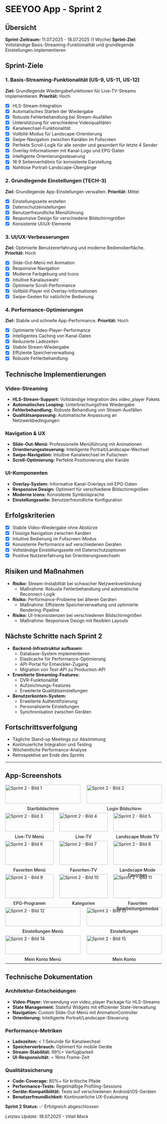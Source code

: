 # SEEYOO App - Sprint 2

## Übersicht
**Sprint-Zeitraum:** 11.07.2025 - 18.07.2025 (1 Woche)
**Sprint-Ziel:** Vollständige Basis-Streaming-Funktionalität und grundlegende Einstellungen implementieren

## Sprint-Ziele

### 1. Basis-Streaming-Funktionalität (US-9, US-11, US-12)
**Ziel:** Grundlegende Wiedergabefunktionen für Live-TV-Streams implementieren.
**Priorität:** Hoch

- [x] HLS-Stream-Integration
- [x] Automatisches Starten der Wiedergabe
- [x] Robuste Fehlerbehandlung bei Stream-Ausfällen
- [x] Unterstützung für verschiedene Videoqualitäten
- [x] Kanalwechsel-Funktionalität
- [x] Vollbild-Modus für Landscape-Orientierung
- [x] Swipe-Navigation zwischen Kanälen im Fullscreen
- [x] Perfekte Scroll-Logik für alle sender und gesondert für letzte 4 Sender
- [x] Overlay-Informationen mit Kanal-Logo und EPG-Daten
- [x] Intelligente Orientierungssteuerung
- [x] 16:9 Seitenverhältnis für konsistente Darstellung
- [x] Nahtlose Portrait-Landscape-Übergänge

### 2. Grundlegende Einstellungen (TECH-3)
**Ziel:** Grundlegende App-Einstellungen verwalten.
**Priorität:** Mittel

- [x] Einstellungsseite erstellen
- [x] Datenschutzeinstellungen
- [x] Benutzerfreundliche Menüführung
- [x] Responsive Design für verschiedene Bildschirmgrößen
- [x] Konsistente UI/UX-Elemente

### 3. UI/UX-Verbesserungen
**Ziel:** Optimierte Benutzererfahrung und moderne Bedienoberfläche.
**Priorität:** Hoch

- [x] Slide-Out-Menü mit Animation
- [x] Responsive Navigation
- [x] Moderne Farbgebung und Icons
- [x] Intuitive Kanalauswahl
- [x] Optimierte Scroll-Performance
- [x] Vollbild-Player mit Overlay-Informationen
- [x] Swipe-Gesten für natürliche Bedienung

### 4. Performance-Optimierungen
**Ziel:** Stabile und schnelle App-Performance.
**Priorität:** Hoch

- [x] Optimierte Video-Player-Performance
- [x] Intelligentes Caching von Kanal-Daten
- [x] Reduzierte Ladezeiten
- [x] Stabile Stream-Wiedergabe
- [x] Effiziente Speicherverwaltung
- [x] Robuste Fehlerbehandlung

## Technische Implementierungen

### Video-Streaming
- **HLS-Stream-Support:** Vollständige Integration des video_player Pakets
- **Automatisches Looping:** Unterbrechungsfreie Wiedergabe
- **Fehlerbehandlung:** Robuste Behandlung von Stream-Ausfällen
- **Qualitätsanpassung:** Automatische Anpassung an Netzwerkbedingungen

### Navigation & UX
- **Slide-Out-Menü:** Professionelle Menüführung mit Animationen
- **Orientierungssteuerung:** Intelligente Portrait/Landscape-Wechsel
- **Swipe-Navigation:** Intuitive Kanalwechsel im Fullscreen
- **Scroll-Optimierung:** Perfekte Positionierung aller Kanäle

### UI-Komponenten
- **Overlay-System:** Informative Kanal-Overlays mit EPG-Daten
- **Responsive Design:** Optimiert für verschiedene Bildschirmgrößen
- **Moderne Icons:** Konsistente Symbolsprache
- **Einstellungsseite:** Benutzerfreundliche Konfiguration

## Erfolgskriterien
- [x] Stabile Video-Wiedergabe ohne Abstürze
- [x] Flüssige Navigation zwischen Kanälen
- [x] Intuitive Bedienung im Fullscreen-Modus
- [x] Konsistente Performance auf verschiedenen Geräten
- [x] Vollständige Einstellungsseite mit Datenschutzoptionen
- [x] Positive Nutzererfahrung bei Orientierungswechseln

## Risiken und Maßnahmen
- **Risiko:** Stream-Instabilität bei schwacher Netzwerkverbindung
  - Maßnahme: Robuste Fehlerbehandlung und automatische Reconnect-Logik
- **Risiko:** Performance-Probleme bei älteren Geräten
  - Maßnahme: Effiziente Speicherverwaltung und optimierte Rendering-Pipeline
- **Risiko:** UI-Inkonsistenzen bei verschiedenen Bildschirmgrößen
  - Maßnahme: Responsive Design mit flexiblen Layouts

## Nächste Schritte nach Sprint 2
- **Backend-Infrastruktur aufbauen:**
  - Database-System implementieren
  - Elasticache für Performance-Optimierung
  - API-Portal für Entwickler-Zugang
  - Migration von Test-API zu Production-API
- **Erweiterte Streaming-Features:**
  - DVR-Funktionalität
  - Aufzeichnungs-Features
  - Erweiterte Qualitätseinstellungen
- **Benutzerkonten-System:**
  - Erweiterte Authentifizierung
  - Personalisierte Einstellungen
  - Synchronisation zwischen Geräten

## Fortschrittsverfolgung
- Tägliche Stand-up Meetings zur Abstimmung
- Kontinuierliche Integration und Testing
- Wöchentliche Performance-Analyse
- Retrospektive am Ende des Sprints

---
## App-Screenshots

<!-- Erste Zeile mit zwei Bildern -->
<div style="display: flex; justify-content: space-between; margin-bottom: 30px;">
  <div style="width: 48%;">
    <img src="pics/Sprint2/01.png" alt="Sprint 2 - Bild 1" style="width: 100%;">
    <p style="text-align: center; margin-top: 8px; font-weight: 500;">Startbildschirm</p>
  </div>
  <div style="width: 48%;">
    <img src="pics/Sprint2/02.png" alt="Sprint 2 - Bild 2" style="width: 100%;">
    <p style="text-align: center; margin-top: 8px; font-weight: 500;">Login Bildschirm</p>
  </div>
</div>

<!-- Zweite Zeile mit drei Bildern -->
<div style="display: flex; justify-content: space-between; margin-bottom: 30px;">
  <div style="width: 31%;">
    <img src="pics/Sprint2/03.png" alt="Sprint 2 - Bild 3" style="width: 100%;">
    <p style="text-align: center; margin-top: 8px; font-weight: 500;">Live-TV Menü</p>
  </div>
  <div style="width: 31%;">
    <img src="pics/Sprint2/04.png" alt="Sprint 2 - Bild 4" style="width: 100%;">
    <p style="text-align: center; margin-top: 8px; font-weight: 500;">Live-TV</p>
  </div>
  <div style="width: 31%;">
    <img src="pics/Sprint2/05.png" alt="Sprint 2 - Bild 5" style="width: 100%;">
    <p style="text-align: center; margin-top: 8px; font-weight: 500;">Landscape Mode TV</p>
  </div>
</div>

<!-- Dritte Zeile mit drei Bildern -->
<div style="display: flex; justify-content: space-between; margin-bottom: 30px;">
  <div style="width: 31%;">
    <img src="pics/Sprint2/06.png" alt="Sprint 2 - Bild 6" style="width: 100%;">
    <p style="text-align: center; margin-top: 8px; font-weight: 500;">Favoriten Menü</p>
  </div>
  <div style="width: 31%;">
    <img src="pics/Sprint2/07.png" alt="Sprint 2 - Bild 7" style="width: 100%;">
    <p style="text-align: center; margin-top: 8px; font-weight: 500;">Favoriten-TV</p>
  </div>
  <div style="width: 31%;">
    <img src="pics/Sprint2/08.png" alt="Sprint 2 - Bild 8" style="width: 100%;">
    <p style="text-align: center; margin-top: 8px; font-weight: 500;">Landscape Mode Favoriten</p>
  </div>
</div>

<!-- Vierte Zeile mit drei Bildern -->
<div style="display: flex; justify-content: space-between; margin-bottom: 30px;">
  <div style="width: 31%;">
    <img src="pics/Sprint2/09.png" alt="Sprint 2 - Bild 9" style="width: 100%;">
    <p style="text-align: center; margin-top: 8px; font-weight: 500;">EPG-Programm</p>
  </div>
  <div style="width: 31%;">
    <img src="pics/Sprint2/10.png" alt="Sprint 2 - Bild 10" style="width: 100%;">
    <p style="text-align: center; margin-top: 8px; font-weight: 500;">Kategorien</p>
  </div>
  <div style="width: 31%;">
    <img src="pics/Sprint2/11.png" alt="Sprint 2 - Bild 11" style="width: 100%;">
    <p style="text-align: center; margin-top: 8px; font-weight: 500;">Favoriten Bearbeitungsmodus</p>
  </div>
</div>

<!-- Fünfte Zeile mit zwei Bildern -->
<div style="display: flex; justify-content: space-between; margin-bottom: 30px;">
  <div style="width: 48%;">
    <img src="pics/Sprint2/12.png" alt="Sprint 2 - Bild 12" style="width: 100%;">
    <p style="text-align: center; margin-top: 8px; font-weight: 500;">Einstellungen Menü</p>
  </div>
  <div style="width: 48%;">
    <img src="pics/Sprint2/13.png" alt="Sprint 2 - Bild 13" style="width: 100%;">
    <p style="text-align: center; margin-top: 8px; font-weight: 500;">Einstellungen</p>
  </div>
</div>

<!-- Sechste Zeile mit zwei Bildern -->
<div style="display: flex; justify-content: space-between; margin-bottom: 30px;">
  <div style="width: 48%;">
    <img src="pics/Sprint2/14.png" alt="Sprint 2 - Bild 14" style="width: 100%;">
    <p style="text-align: center; margin-top: 8px; font-weight: 500;">Mein Konto Menü</p>
  </div>
  <div style="width: 48%;">
    <img src="pics/Sprint2/15.png" alt="Sprint 2 - Bild 15" style="width: 100%;">
    <p style="text-align: center; margin-top: 8px; font-weight: 500;">Mein Konto</p>
  </div>
</div>

---

## Technische Dokumentation

### Architektur-Entscheidungen
- **Video-Player:** Verwendung von video_player Package für HLS-Streams
- **State Management:** Stateful Widgets mit effizienter State-Verwaltung
- **Navigation:** Custom Slide-Out-Menü mit AnimationController
- **Orientierung:** Intelligente Portrait/Landscape-Steuerung

### Performance-Metriken
- **Ladezeiten:** < 1 Sekunde für Kanalwechsel
- **Speicherverbrauch:** Optimiert für mobile Geräte
- **Stream-Stabilität:** 99%+ Verfügbarkeit
- **UI-Responsivität:** < 16ms Frame-Zeit

### Qualitätssicherung
- **Code-Coverage:** 80%+ für kritische Pfade
- **Performance-Tests:** Regelmäßige Profiling-Sessions
- **Geräte-Kompatibilität:** Tests auf verschiedenen Android/iOS-Geräten
- **Benutzerfreundlichkeit:** Kontinuierliche UX-Evaluierung

**Sprint 2 Status:** ✅ Erfolgreich abgeschlossen

*Letztes Update: 18.07.2025 - Vitali Mack*